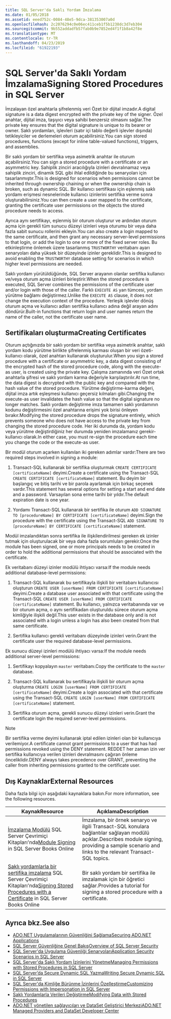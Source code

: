 ```yaml
---
title: SQL Server'da Saklı Yordam İmzalama
ms.date: 01/05/2018
ms.assetid: eeed752c-0084-48e5-9dca-381353007a0d
ms.openlocfilehash: 2c2076294c0e06ec411ceb1f5b1238dc3d7eb304
ms.sourcegitcommit: 9b552addadfb57fab0b9e7852ed4f1f1b8a42f8e
ms.translationtype: MT
ms.contentlocale: tr-TR
ms.lasthandoff: 04/23/2019
ms.locfileid: "61922193"
---
```

# <a name="signing-stored-procedures-in-sql-server"></a><span data-ttu-id="23e6e-102">SQL Server'da Saklı Yordam İmzalama</span><span class="sxs-lookup"><span data-stu-id="23e6e-102">Signing Stored Procedures in SQL Server</span></span>
 <span data-ttu-id="23e6e-103">İmzalayan özel anahtarla şifrelenmiş veri Özet bir dijital imzadır.</span><span class="sxs-lookup"><span data-stu-id="23e6e-103">A digital signature is a data digest encrypted with the private key of the signer.</span></span> <span data-ttu-id="23e6e-104">Özel anahtar, dijital imza, taşıyıcı veya sahibi benzersiz olmasını sağlar.</span><span class="sxs-lookup"><span data-stu-id="23e6e-104">The private key ensures that the digital signature is unique to its bearer or owner.</span></span> <span data-ttu-id="23e6e-105">Saklı yordamları, işlevleri (satır içi tablo değerli işlevler dışında) tetikleyiciler ve derlemeleri oturum açabilirsiniz.</span><span class="sxs-lookup"><span data-stu-id="23e6e-105">You can sign stored procedures, functions (except for inline table-valued functions), triggers, and assemblies.</span></span>  
  
 <span data-ttu-id="23e6e-106">Bir saklı yordam bir sertifika veya asimetrik anahtar ile oturum açabilirsiniz.</span><span class="sxs-lookup"><span data-stu-id="23e6e-106">You can sign a stored procedure with a certificate or an asymmetric key.</span></span> <span data-ttu-id="23e6e-107">Sahiplik zinciri aracılığıyla izinleri devralınamaz veya sahiplik zinciri, dinamik SQL gibi ihlal edildiğinde bu senaryoları için tasarlanmıştır.</span><span class="sxs-lookup"><span data-stu-id="23e6e-107">This is designed for scenarios when permissions cannot be inherited through ownership chaining or when the ownership chain is broken, such as dynamic SQL.</span></span> <span data-ttu-id="23e6e-108">Bir kullanıcı sertifikası için eşlenmiş saklı yordamı erişmesi nesnelerinde kullanıcı izinlerini sertifika verme sonra oluşturabilirsiniz.</span><span class="sxs-lookup"><span data-stu-id="23e6e-108">You can then create a user mapped to the certificate, granting the certificate user permissions on the objects the stored procedure needs to access.</span></span>  

 <span data-ttu-id="23e6e-109">Ayrıca aynı sertifikayı, eşlenmiş bir oturum oluşturur ve ardından oturum açma için gerekli tüm sunucu düzeyi izinleri veya oturumu bir veya daha fazla sabit sunucu rollerini ekleyin.</span><span class="sxs-lookup"><span data-stu-id="23e6e-109">You can also create a login mapped to the same certificate, and then grant any necessary server-level permissions to that login, or add the login to one or more of the fixed server roles.</span></span> <span data-ttu-id="23e6e-110">Bu etkinleştirme önlemek üzere tasarlanmış `TRUSTWORTHY` veritabanı ayarı senaryoları daha yüksek bir düzeyinde izinler gereklidir.</span><span class="sxs-lookup"><span data-stu-id="23e6e-110">This is designed to avoid enabling the `TRUSTWORTHY` database setting for scenarios in which higher level permissions are needed.</span></span>  
  
 <span data-ttu-id="23e6e-111">Saklı yordam yürütüldüğünde, SQL Server arayanın olanlar sertifika kullanıcı ve/veya oturum açma izinleri birleştirir.</span><span class="sxs-lookup"><span data-stu-id="23e6e-111">When the stored procedure is executed, SQL Server combines the permissions of the certificate user and/or login with those of the caller.</span></span> <span data-ttu-id="23e6e-112">Farklı `EXECUTE AS` yan tümcesi, yordam yürütme bağlamı değiştirmez.</span><span class="sxs-lookup"><span data-stu-id="23e6e-112">Unlike the `EXECUTE AS` clause, it does not change the execution context of the procedure.</span></span> <span data-ttu-id="23e6e-113">Yerleşik işlevler dönüş oturum açma ve kullanıcı adları sertifika kullanıcı adına değil arayan adını döndürür.</span><span class="sxs-lookup"><span data-stu-id="23e6e-113">Built-in functions that return login and user names return the name of the caller, not the certificate user name.</span></span>  
  
## <a name="creating-certificates"></a><span data-ttu-id="23e6e-114">Sertifikaları oluşturma</span><span class="sxs-lookup"><span data-stu-id="23e6e-114">Creating Certificates</span></span>  
 <span data-ttu-id="23e6e-115">Oturum açtığınızda bir saklı yordam bir sertifika veya asimetrik anahtar, saklı yordam kodu yürütme birlikte şifrelenmiş karması oluşan bir veri özeti-kullanıcı olarak, özel anahtarı kullanarak oluşturulur.</span><span class="sxs-lookup"><span data-stu-id="23e6e-115">When you sign a stored procedure with a certificate or asymmetric key, a data digest consisting of the encrypted hash of the stored procedure code, along with the execute-as user, is created using the private key.</span></span> <span data-ttu-id="23e6e-116">Çalışma zamanında veri Özet ortak anahtarla şifresi ve saklı yordam karma değeriyle karşılaştırılır.</span><span class="sxs-lookup"><span data-stu-id="23e6e-116">At run time, the data digest is decrypted with the public key and compared with the hash value of the stored procedure.</span></span> <span data-ttu-id="23e6e-117">Yürütme değiştirme-karma değeri, dijital imza artık eşleşmesi kullanıcı geçersiz kılmaları gibi.</span><span class="sxs-lookup"><span data-stu-id="23e6e-117">Changing the execute-as user invalidates the hash value so that the digital signature no longer matches.</span></span> <span data-ttu-id="23e6e-118">Saklı yordam değiştirme imza tamamen saklı yordamının kodunu değiştirmesini özel anahtarına erişimi yok birisi önleyen bırakır.</span><span class="sxs-lookup"><span data-stu-id="23e6e-118">Modifying the stored procedure drops the signature entirely, which prevents someone who does not have access to the private key from changing the stored procedure code.</span></span> <span data-ttu-id="23e6e-119">Her iki durumda da, yordam kodu veya yürütme değiştirdiğiniz her durumda yeniden imzalamanız gerekir-kullanıcı olarak.</span><span class="sxs-lookup"><span data-stu-id="23e6e-119">In either case, you must re-sign the procedure each time you change the code or the execute-as user.</span></span>  
  
 <span data-ttu-id="23e6e-120">Bir modül oturum açarken kullanılan iki gereken adımlar vardır:</span><span class="sxs-lookup"><span data-stu-id="23e6e-120">There are two required steps involved in signing a module:</span></span>  
  
1. <span data-ttu-id="23e6e-121">Transact-SQL kullanarak bir sertifika oluşturmak `CREATE CERTIFICATE [certificateName]` deyimi.</span><span class="sxs-lookup"><span data-stu-id="23e6e-121">Create a certificate using the Transact-SQL `CREATE CERTIFICATE [certificateName]` statement.</span></span> <span data-ttu-id="23e6e-122">Bu deyim bir başlangıç ve bitiş tarihi ve bir parola ayarlamak için birkaç seçenek vardır.</span><span class="sxs-lookup"><span data-stu-id="23e6e-122">This statement has several options for setting a start and end date and a password.</span></span> <span data-ttu-id="23e6e-123">Varsayılan sona erme tarihi bir yıldır.</span><span class="sxs-lookup"><span data-stu-id="23e6e-123">The default expiration date is one year.</span></span>  
  
1. <span data-ttu-id="23e6e-124">Yordamı Transact-SQL kullanarak bir sertifika ile oturum `ADD SIGNATURE TO [procedureName] BY CERTIFICATE [certificateName]` deyimi.</span><span class="sxs-lookup"><span data-stu-id="23e6e-124">Sign the procedure with the certificate using the Transact-SQL `ADD SIGNATURE TO [procedureName] BY CERTIFICATE [certificateName]` statement.</span></span>  

<span data-ttu-id="23e6e-125">Modül imzalandıktan sonra sertifika ile ilişkilendirilmesi gereken ek izinler tutmak için oluşturulacak bir veya daha fazla sorumluları gerekir.</span><span class="sxs-lookup"><span data-stu-id="23e6e-125">Once the module has been signed, one or more principals needs to be created in order to hold the additional permissions that should be associated with the certificate.</span></span>  

<span data-ttu-id="23e6e-126">Ek veritabanı düzeyi izinler modülü ihtiyacı varsa:</span><span class="sxs-lookup"><span data-stu-id="23e6e-126">If the module needs additional database-level permissions:</span></span>  
  
1. <span data-ttu-id="23e6e-127">Transact-SQL kullanarak bu sertifikayla ilişkili bir veritabanı kullanıcısı oluşturun `CREATE USER [userName] FROM CERTIFICATE [certificateName]` deyimi.</span><span class="sxs-lookup"><span data-stu-id="23e6e-127">Create a database user associated with that certificate using the Transact-SQL `CREATE USER [userName] FROM CERTIFICATE [certificateName]` statement.</span></span> <span data-ttu-id="23e6e-128">Bu kullanıcı, yalnızca veritabanında var ve bir oturum açma, o aynı sertifikadan oluşturuldu sürece oturum açma kimliğiyle ilişkili değil.</span><span class="sxs-lookup"><span data-stu-id="23e6e-128">This user exists in the database only and is not associated with a login unless a login has also been created from that same certificate.</span></span>  
  
1. <span data-ttu-id="23e6e-129">Sertifika kullanıcı gerekli veritabanı düzeyinde izinleri verin.</span><span class="sxs-lookup"><span data-stu-id="23e6e-129">Grant the certificate user the required database-level permissions.</span></span>  
  
<span data-ttu-id="23e6e-130">Ek sunucu düzeyi izinleri modülü ihtiyacı varsa:</span><span class="sxs-lookup"><span data-stu-id="23e6e-130">If the module needs additional server-level permissions:</span></span>  
  
1. <span data-ttu-id="23e6e-131">Sertifikayı kopyalayın `master` veritabanı.</span><span class="sxs-lookup"><span data-stu-id="23e6e-131">Copy the certificate to the `master` database.</span></span>  
 
1. <span data-ttu-id="23e6e-132">Transact-SQL kullanarak bu sertifikayla ilişkili bir oturum açma oluşturma `CREATE LOGIN [userName] FROM CERTIFICATE [certificateName]` deyimi.</span><span class="sxs-lookup"><span data-stu-id="23e6e-132">Create a login associated with that certificate using the Transact-SQL `CREATE LOGIN [userName] FROM CERTIFICATE [certificateName]` statement.</span></span>  
  
1. <span data-ttu-id="23e6e-133">Sertifika oturum açma, gerekli sunucu düzeyi izinleri verin.</span><span class="sxs-lookup"><span data-stu-id="23e6e-133">Grant the certificate login the required server-level permissions.</span></span>  
  
> [!NOTE]  
>  <span data-ttu-id="23e6e-134">Bir sertifika verme deyimi kullanarak iptal edilen izinleri olan bir kullanıcıya verilemiyor.</span><span class="sxs-lookup"><span data-stu-id="23e6e-134">A certificate cannot grant permissions to a user that has had permissions revoked using the DENY statement.</span></span> <span data-ttu-id="23e6e-135">REDDET her zaman izin ver sertifika kullanıcıya verilen izinleri devralmasını çağıran önleme önceliklidir.</span><span class="sxs-lookup"><span data-stu-id="23e6e-135">DENY always takes precedence over GRANT, preventing the caller from inheriting permissions granted to the certificate user.</span></span>  
  
## <a name="external-resources"></a><span data-ttu-id="23e6e-136">Dış Kaynaklar</span><span class="sxs-lookup"><span data-stu-id="23e6e-136">External Resources</span></span>  
 <span data-ttu-id="23e6e-137">Daha fazla bilgi için aşağıdaki kaynaklara bakın.</span><span class="sxs-lookup"><span data-stu-id="23e6e-137">For more information, see the following resources.</span></span>  
  
|<span data-ttu-id="23e6e-138">Kaynak</span><span class="sxs-lookup"><span data-stu-id="23e6e-138">Resource</span></span>|<span data-ttu-id="23e6e-139">Açıklama</span><span class="sxs-lookup"><span data-stu-id="23e6e-139">Description</span></span>|  
|--------------|-----------------|  
|<span data-ttu-id="23e6e-140">[İmzalama Modülü](https://go.microsoft.com/fwlink/?LinkId=98590) SQL Server Çevrimiçi Kitapları'nda</span><span class="sxs-lookup"><span data-stu-id="23e6e-140">[Module Signing](https://go.microsoft.com/fwlink/?LinkId=98590) in SQL Server Books Online</span></span>|<span data-ttu-id="23e6e-141">İmzalama, bir örnek senaryo ve ilgili Transact-SQL konulara bağlantılar sağlayan modülü açıklar.</span><span class="sxs-lookup"><span data-stu-id="23e6e-141">Describes module signing, providing a sample scenario and links to the relevant Transact-SQL topics.</span></span>|  
|<span data-ttu-id="23e6e-142">[Saklı yordamlarla bir sertifika imzalama](/sql/relational-databases/tutorial-signing-stored-procedures-with-a-certificate) SQL Server Çevrimiçi Kitapları'nda</span><span class="sxs-lookup"><span data-stu-id="23e6e-142">[Signing Stored Procedures with a Certificate](/sql/relational-databases/tutorial-signing-stored-procedures-with-a-certificate) in SQL Server Books Online</span></span>|<span data-ttu-id="23e6e-143">Bir saklı yordam bir sertifika ile imzalamak için bir öğretici sağlar.</span><span class="sxs-lookup"><span data-stu-id="23e6e-143">Provides a tutorial for signing a stored procedure with a certificate.</span></span>|  
  
## <a name="see-also"></a><span data-ttu-id="23e6e-144">Ayrıca bkz.</span><span class="sxs-lookup"><span data-stu-id="23e6e-144">See also</span></span>

- [<span data-ttu-id="23e6e-145">ADO.NET Uygulamalarının Güvenliğini Sağlama</span><span class="sxs-lookup"><span data-stu-id="23e6e-145">Securing ADO.NET Applications</span></span>](../../../../../docs/framework/data/adonet/securing-ado-net-applications.md)
- [<span data-ttu-id="23e6e-146">SQL Server Güvenliğine Genel Bakış</span><span class="sxs-lookup"><span data-stu-id="23e6e-146">Overview of SQL Server Security</span></span>](../../../../../docs/framework/data/adonet/sql/overview-of-sql-server-security.md)
- [<span data-ttu-id="23e6e-147">SQL Server'da Uygulama Güvenliği Senaryoları</span><span class="sxs-lookup"><span data-stu-id="23e6e-147">Application Security Scenarios in SQL Server</span></span>](../../../../../docs/framework/data/adonet/sql/application-security-scenarios-in-sql-server.md)
- [<span data-ttu-id="23e6e-148">SQL Server'da Saklı Yordam İzinlerini Yönetme</span><span class="sxs-lookup"><span data-stu-id="23e6e-148">Managing Permissions with Stored Procedures in SQL Server</span></span>](../../../../../docs/framework/data/adonet/sql/managing-permissions-with-stored-procedures-in-sql-server.md)
- [<span data-ttu-id="23e6e-149">SQL Server’da Secure Dynamic SQL Yazma</span><span class="sxs-lookup"><span data-stu-id="23e6e-149">Writing Secure Dynamic SQL in SQL Server</span></span>](../../../../../docs/framework/data/adonet/sql/writing-secure-dynamic-sql-in-sql-server.md)
- [<span data-ttu-id="23e6e-150">SQL Server'da Kimliğe Bürünme İzinlerini Özelleştirme</span><span class="sxs-lookup"><span data-stu-id="23e6e-150">Customizing Permissions with Impersonation in SQL Server</span></span>](../../../../../docs/framework/data/adonet/sql/customizing-permissions-with-impersonation-in-sql-server.md)
- [<span data-ttu-id="23e6e-151">Saklı Yordamlarla Verileri Değiştirme</span><span class="sxs-lookup"><span data-stu-id="23e6e-151">Modifying Data with Stored Procedures</span></span>](../../../../../docs/framework/data/adonet/modifying-data-with-stored-procedures.md)
- [<span data-ttu-id="23e6e-152">ADO.NET yönetilen sağlayıcıları ve DataSet Geliştirici Merkezi</span><span class="sxs-lookup"><span data-stu-id="23e6e-152">ADO.NET Managed Providers and DataSet Developer Center</span></span>](https://go.microsoft.com/fwlink/?LinkId=217917)
